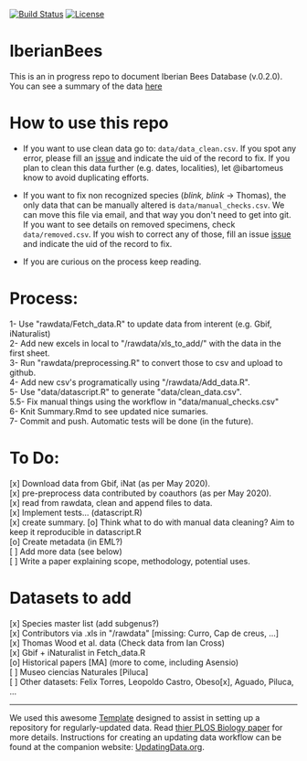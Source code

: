 [![Build Status](https://travis-ci.org/ibartomeus/IberianBees.svg?branch=master)](https://travis-ci.org/ibartomeus/IberianBees)
[![License](http://i.creativecommons.org/p/zero/1.0/88x31.png)](https://raw.githubusercontent.com/ibartomeus/IberianBees/master/LICENSE)

# IberianBees

This is an in progress repo to document Iberian Bees Database (v.0.2.0). You can see a summary of the data [here](https://github.com/ibartomeus/IberianBees/blob/master/Summary.md)      

# How to use this repo  

- If you want to use clean data go to: `data/data_clean.csv`. If you spot any error, please fill an [issue](https://github.com/ibartomeus/IberianBees/issues) and indicate the uid of the record to fix. If you plan to clean this data further (e.g. dates, localities), let @ibartomeus know to avoid duplicating efforts.

- If you want to fix non recognized species (*blink, blink* -> Thomas), the only data that can be manually altered is `data/manual_checks.csv`. We can move this file via email, and that way you don't need to get into git. If you want to see details on removed specimens, check `data/removed.csv`. If you wish to correct any of those, fill an issue [issue](https://github.com/ibartomeus/IberianBees/issues) and indicate the uid of the record to fix. 

- If you are curious on the process keep reading.

# Process:

1-   Use "rawdata/Fetch_data.R" to update data from interent (e.g. Gbif, iNaturalist)   
2-   Add new excels in local to "/rawdata/xls_to_add/" with the data in the first sheet.  
3-   Run "rawdata/preprocessing.R" to convert those to csv and upload to github.  
4-   Add new csv's programatically using "/rawdata/Add_data.R".  
5-   Use "data/datascript.R" to generate "data/clean_data.csv".  
5.5- Fix manual things using the workflow in "data/manual_checks.csv"  
6-   Knit Summary.Rmd to see updated nice sumaries.  
7-   Commit and push. Automatic tests will be done (in the future).   

# To Do:

  [x] Download data from Gbif, iNat (as per May 2020).  
  [x] pre-preprocess data contributed by coauthors (as per May 2020).  
  [x] read from rawdata, clean and append files to data.   
  [x] Implement tests... (datascript.R)   
  [x] create summary.
  [o] Think what to do with manual data cleaning? Aim to keep it reproducible in datascript.R   
  [o] Create metadata (in EML?)  
  [ ] Add more data (see below)  
  [ ] Write a paper explaining scope, methodology, potential uses.  

# Datasets to add

  [x] Species master list (add subgenus?)  
  [x] Contributors via .xls in "/rawdata" [missing: Curro, Cap de creus, ...]     
  [x] Thomas Wood et al. data (Check data from Ian Cross)  
  [x] Gbif + iNaturalist in Fetch_data.R    
  [o] Historical papers  [MA] (more to come, including Asensio)  
  [ ] Museo ciencias Naturales  [Piluca]   
  [ ] Other datasets: Felix Torres, Leopoldo Castro, Obeso[x], Aguado, Piluca, ...    



----------------------
We used this awesome [Template](https://github.com/weecology/livedat) designed to assist in setting up a repository for regularly-updated data. Read [thier PLOS Biology paper](https://doi.org/10.1371/journal.pbio.3000125) for more details. Instructions for creating an updating data workflow can be found at the companion website: [UpdatingData.org](https://www.updatingdata.org/).
